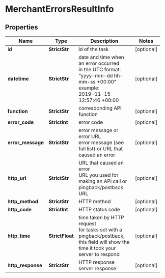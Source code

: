 # MerchantErrorsResultInfo


## Properties

| Name | Type | Description | Notes |
|------------ | ------------- | ------------- | -------------|
**id** | **StrictStr** | id of the task |[optional]|
**datetime** | **StrictStr** | date and time when an error occurred<br>in the UTC format: “yyyy-mm-dd hh-mm-ss +00:00”<br>example:<br>2019-11-15 12:57:46 +00:00 |[optional]|
**function** | **StrictStr** | corresponding API function |[optional]|
**error_code** | **StrictInt** | error code |[optional]|
**error_message** | **StrictStr** | error message or error URL<br>error message (see full list) or URL that caused an error |[optional]|
**http_url** | **StrictStr** | URL that caused an error<br>URL you used for making an API call or pingback/postback URL |[optional]|
**http_method** | **StrictStr** | HTTP method |[optional]|
**http_code** | **StrictInt** | HTTP status code |[optional]|
**http_time** | **StrictFloat** | time taken by HTTP request<br>for tasks set with a pingback/postback, this field will show the time it took your server to respond |[optional]|
**http_response** | **StrictStr** | HTTP response<br>server response |[optional]|